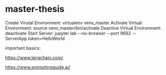 # master-thesis

Create Virutal Environment: virtualenv venv_master
Activate Virtual Environment: source venv_master/bin/activate
Deactive Virtual Environment: deactivate
Start Server: jupyter lab --no-browser --port 9692 --ServerApp.token=HelloWorld

important basics:

https://www.langchain.com/

https://www.promptingguide.ai/